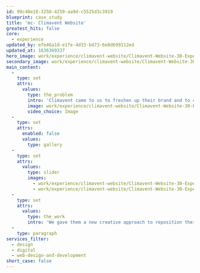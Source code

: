```yaml
---
id: 99c40e18-3250-4259-aa9d-c5525d3c3919
blueprint: case_study
title: 'mc- Climavent Website'
greatest_hits: false
core:
  - experience
updated_by: efe46a1d-e1fe-4d33-b473-6e8d699112ed
updated_at: 1636369337
hero_image: work/experience/climavent-website/Climavent-Website-30-Experience-Full-Image-1360x768.5.jpg
secondary_image: work/experience/climavent-website/Climavent-Website-30-Experience-Secondary-Image-896x597.jpg
main_content:
  -
    type: set
    attrs:
      values:
        type: the_problem
        intro: 'Climavent came to us to freshen up their brand and to create a responsive new website that could perform across multiple devices. '
        image: work/experience/climavent-website/Climavent-Website-30-Experience-Large-927x522.jpg
        video_choice: Image
  -
    type: set
    attrs:
      enabled: false
      values:
        type: gallery
  -
    type: set
    attrs:
      values:
        type: slider
        images:
          - work/experience/climavent-website/Climavent-Website-30-Experience-Small-740x416.25-1.jpg
          - work/experience/climavent-website/Climavent-Website-30-Experience-Small-740x416.25-2.jpg
  -
    type: set
    attrs:
      values:
        type: the_work
        intro: 'We gave them a new creative approach to reposition their brand delivering a focused website with a search functionality that allows users to easily find what it is they are looking for, whether it be service solutions or products targeted to their industry.'
  -
    type: paragraph
services_filter:
  - design
  - digital
  - web-design-and-development
short_case: false
---
```

